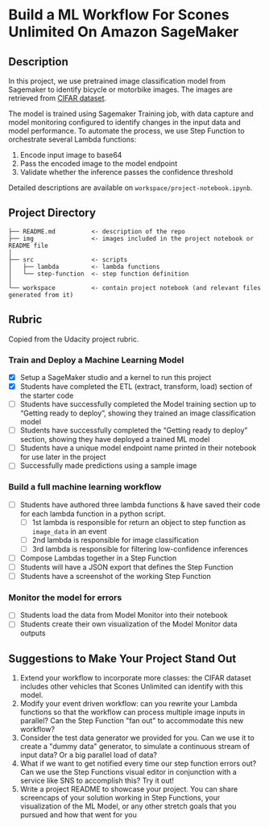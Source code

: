 # Build a ML Workflow For Scones Unlimited On Amazon SageMaker

## Description

In this project, we use pretrained image classification model from Sagemaker to identify bicycle or motorbike images. The images are retrieved from [CIFAR dataset](https://www.cs.toronto.edu/~kriz/cifar-100-python.tar.gz).

The model is trained using Sagemaker Training job, with data capture and model monitoring configured to identify changes in the input data and model performance. To automate the process, we use Step Function to orchestrate several Lambda functions:
1. Encode input image to base64
2. Pass the encoded image to the model endpoint
3. Validate whether the inference passes the confidence threshold

Detailed descriptions are available on `workspace/project-notebook.ipynb`.


## Project Directory

```
├── README.md          <- description of the repo
├── img                <- images included in the project notebook or README file
│
├── src                <- scripts
│   ├── lambda         <- lambda functions
│   └── step-function  <- step function definition
│
└── workspace          <- contain project notebook (and relevant files generated from it)
```


## Rubric

Copied from the Udacity project rubric.

### Train and Deploy a Machine Learning Model

- [x] Setup a SageMaker studio and a kernel to run this project
- [x] Students have completed the ETL (extract, transform, load) section of the starter code
- [ ] Students have successfully completed the Model training section up to “Getting ready to deploy”, showing they trained an image classification model
- [ ] Students have successfully completed the “Getting ready to deploy” section, showing they have deployed a trained ML model
- [ ] Students have a unique model endpoint name printed in their notebook for use later in the project
- [ ] Successfully made predictions using a sample image

### Build a full machine learning workflow

- [ ] Students have authored three lambda functions & have saved their code for each lambda function in a python script.
  - [ ] 1st lambda is responsible for return an object to step function as `image_data` in an event
  - [ ] 2nd lambda is responsible for image classification
  - [ ] 3rd lambda is responsible for filtering low-confidence inferences
- [ ] Compose Lambdas together in a Step Function
- [ ] Students will have a JSON export that defines the Step Function
- [ ] Students have a screenshot of the working Step Function

### Monitor the model for errors

- [ ] Students load the data from Model Monitor into their notebook
- [ ] Students create their own visualization of the Model Monitor data outputs

## Suggestions to Make Your Project Stand Out

1. Extend your workflow to incorporate more classes: the CIFAR dataset includes other vehicles that Scones Unlimited can identify with this model.
2. Modify your event driven workflow: can you rewrite your Lambda functions so that the workflow can process multiple image inputs in parallel? Can the Step Function "fan out" to accommodate this new workflow?
3. Consider the test data generator we provided for you. Can we use it to create a "dummy data" generator, to simulate a continuous stream of input data? Or a big parallel load of data?
4. What if we want to get notified every time our step function errors out? Can we use the Step Functions visual editor in conjunction with a service like SNS to accomplish this? Try it out!
5. Write a project README to showcase your project. You can share screencaps of your solution working in Step Functions, your visualization of the ML Model, or any other stretch goals that you pursued and how that went for you


